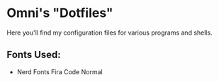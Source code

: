 # Omni's "Dotfiles"

Here you'll find my configuration files for various programs and shells.

## Fonts Used:
- Nerd Fonts Fira Code Normal
